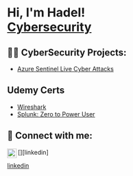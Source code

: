 <h1>Hi, I'm Hadel! <br/>
<a href="https://www.linkedin.com/in/hadel-issa-9b5146192/">Cybersecurity</a>
  
<h2>👨‍💻 CyberSecurity Projects:</h2>

  - [Azure Sentinel Live Cyber Attacks](https://github.com/hadelissa/Live-Cyber-Attacks-Lab)

<h2>Udemy Certs</h2>
  
  - [Wireshark](https://www.udemy.com/certificate/UC-3c93a989-0031-4743-9dda-4f1ff758f46f/)
  - [Splunk: Zero to Power User](https://www.udemy.com/certificate/UC-dde5053c-da43-4493-8152-998ef5c578ae/)

<h2> 🤳 Connect with me:</h2>

[<img align="left" alt="hadelissa | LinkedIn" width="22px" src="https://cdn.jsdelivr.net/npm/simple-icons@v3/icons/linkedin.svg" />][linkedin]

[linkedin](https://www.linkedin.com/in/hadel-issa-9b5146192/)
<!--
**hadelissa/hadelissa** is a ✨ _special_ ✨ repository because its `README.md` (this file) appears on your GitHub profile.

Here are some ideas to get you started:

- 🔭 I’m currently working on ...
- 🌱 I’m currently learning ...
- 👯 I’m looking to collaborate on ...
- 🤔 I’m looking for help with ...
- 💬 Ask me about ...
- 📫 How to reach me: ...
- 😄 Pronouns: ...
- ⚡ Fun fact: ...
-->

